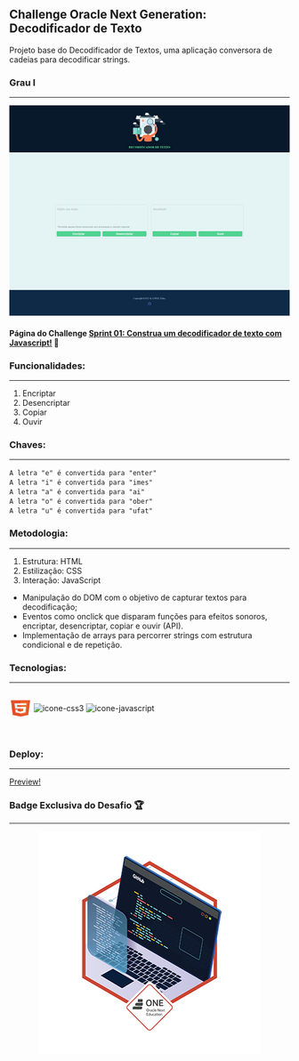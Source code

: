 ## Challenge Oracle Next Generation: Decodificador de Texto

Projeto base do Decodificador de Textos, uma aplicação conversora de cadeias para decodificar strings.

### Grau I
---

<p align="center" >
     <img alt="Sprint 01 - Decodificador de Texto" width="600" heigth="450" src="assets/images/sprint01.jpeg">
</p>

#### Página do Challenge [Sprint 01: Construa um decodificador de texto com Javascript!](https://www.alura.com.br/challenges/oracle-one/sprint01-construa-decodificador-texto-com-javascript) 📃

### Funcionalidades:
---

1. Encriptar
2. Desencriptar
3. Copiar
4. Ouvir

### Chaves:
---

`A letra "e" é convertida para "enter"` <br /> 
`A letra "i" é convertida para "imes"` <br /> 
`A letra "a" é convertida para "ai"` <br /> 
`A letra "o" é convertida para "ober"` <br /> 
`A letra "u" é convertida para "ufat"` <br /> 

### Metodologia:
---

1. Estrutura: HTML
2. Estilização: CSS
3. Interação: JavaScript

- Manipulação do DOM com o objetivo de capturar textos para decodificação;
- Eventos como onclick que disparam funções para efeitos sonoros, encriptar, desencriptar, copiar e ouvir (API).   
- Implementação de arrays para percorrer strings com estrutura condicional e de repetição.

### Tecnologias:
---

<div style="display: inline_block"><br>
  <img align="center" alt="icone-html5" height="30" width="40" src="https://raw.githubusercontent.com/devicons/devicon/master/icons/html5/html5-original.svg">
  <img align="center" alt="icone-css3" height="30" width="40" src="https://cdn.jsdelivr.net/gh/devicons/devicon/icons/css3/css3-original.svg">
  <img align="center" alt="icone-javascript" height="30" width="40" src="https://cdn.jsdelivr.net/gh/devicons/devicon/icons/javascript/javascript-original.svg">
</div><br><br>

### Deploy:
---

<div>
  <a href="https://erikacls.github.io/conversor-txt-s01/" target="_blank">Preview!</a>
</div>

### Badge Exclusiva do Desafio 🏆
---

<p align="center" >
     <img alt="Badge Oracle Next Generation" width="400" heigth="400" src="assets/images/Badge_ONE_400x400_V3.png">
</p>


